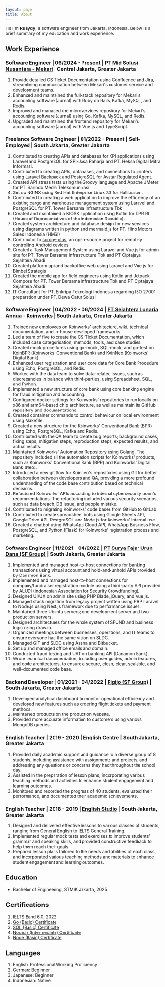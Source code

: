 ```yaml
---
layout: page
title: About
---
```


Hi! I'm **Rusydy**, a software engineer from Jakarta, Indonesia. Below is a brief summary of my education and work experience.

## Work Experience

### **Software Engineer** | 06/2024 - Present | **[PT Mid Solusi Nusantara - Mekari](https://mekari.com/)** | Central Jakarta, Greater Jakarta

  1. Provide detailed CS Ticket Documentation using Confluence and Jira, streamlining communication between Mekari's customer service and development teams.
  2. Enhanced and maintained the full-stack repository for Mekari's accounting software (Jurnal) with Ruby on Rails, Kafka, MySQL, and Redis.
  3. Improved and managed the microservices repository for Mekari's accounting software (Jurnal) using Go, Kafka, MySQL, and Redis.
  4. Upgraded and maintained the frontend repository for Mekari's accounting software (Jurnal) with Vue.js and TypeScript.

### **Freelance Software Engineer** | 01/2022 - Present | **Self-Employed** | South Jakarta, Greater Jakarta

  1. Contributed to creating APIs and databases for KPI applications using Laravel and PostgreSQL for SPI-Jasa Raharja and PT. Heksa Digital Mitra Informasi.
  2. Contributed to creating APIs, databases, and connections to printers using Laravel Backpack and PostgreSQL for Avatar Regulated Agent.
  3. Created API stress tests using the Groovy language and Apache JMeter for PT. Sarindo Media Telekomunikasi.
  4. Set up NGINX using Red Hat Enterprise Linux 7.9 for Halliburton.
  5. Contributed to creating a web application to improve the efficiency of an existing cargo and warehouse management system using Laravel and PostgreSQL for PT. Tower Bersama Infrastructure Tbk
  6. Created and maintained a KIOSK application using Kotlin for DPR RI (House of Representatives of the Indonesian Republic).
  7. Created system architecture and database design for new services using diagrams written in python and mermaid.js for PT. Hino Motors Sales Indonesia (HMSI)
  8. Contributor to [scrcpy-plus](https://github.com/Frontesque/scrcpy-plus), an open-source project for remotely controlling Android devices
  9. Created a Task Management System using Laravel and Vue.js for admin site for PT. Tower Bersama Infrastructure Tbk and PT Ciptajaya Sejahtera Abadi
  10. Created platform api and backoffice web using Laravel and Vue.js for Bimbel Strategis
  11. Created the mobile app for field engineers using Kotlin and Jetpack Compose for PT. Tower Bersama Infrastructure Tbk and PT Ciptajaya Sejahtera Abadi
  12. IT Consultant for PT. Enkripa Teknologi Indonesia regarding ISO 27001 preparation under PT. Dewa Catur Solusi

### **Software Engineer** | 04/2022 - 06/2024 | **[PT Sejahtera Lunaria Annua - Koinworks](https://koinworks.com/)** | South Jakarta, Greater Jakarta

  1. Trained new employees on Koinworks' architecture, wiki, technical documentation, and in-house developed frameworks.
  2. Led a team of five to create the CS-Ticket Documentation, which included case categorisation, methods, tools, and case studies.
  3. Created mock procedures using go-mock, SQL-mock, and go-test on KoinBPR (Koinworks' Conventional Bank) and KoinNeo (Koinworks' Digital Bank).
  4. Enhanced user registration and user core data for Core Bank Procedure using Echo, PostgreSQL, and Redis.
  5. Worked with the data team to solve data-related issues, such as discrepancies in balance with third-parties, using Spreadsheet, SQL, and Python.
  6. Implemented a new structure of core bank using core banking engine for fraud mitigation and accounting.
  7. Configured docker settings for Koinworks' repositories to run locally on x86 and arm64-based chip architecture, as well as maintain its GitHub repository and documentations.
  8. Created container commands to control behaviour on local environment using Makefile.
  9. Created a new structure for the Koinworks' Conventional Bank (BPR) using Echo, PostgreSQL, Kafka and Redis.
  10. Contributed with the QA team to create bug reports; background cases, fixing steps, mitigation steps, reproduction steps, expected results, and actual results.
  11. Maintained Koinworks' Automation Repository using Golang. The repository included all the automation scripts for Koinworks' products, such as Koinworks' Conventional Bank (BPR) and Koinworks' Digital Bank (Neo).
  12. Introduced a new git flow for Koinneo's repositories using Git for better collaboration between developers and QA, providing a more profound understanding of the code base contribution based on technical decisions.
  13. Refactored Koinworks' APIs according to internal cybersecurity team's recommendations. The refactoring included various security scenarios, such as data breach, DB issue, and people mistake.
  14. Contributed to migrating Koinworks' code bases from GitHub to GitLab.
  15. Contributed to create spreadsheet bots using Google Sheets API, Google Drive API, PostgreSQL and Node.js for Koinworks' internal use.
  16. Created a chatbot using WhatsApp Cloud API, WhatsApp Business Flow, PostgreSQL, and Python (Flask) for Koinworks' registration process and marketing.

### **Software Engineer** | 11/2021 - 04/2022 | **[PT Surya Fajar Urun Dana (SF Group)](https://sfund.id/)** | South Jakarta, Greater Jakarta

  1. Implemented and managed host-to-host connections for banking transactions using virtual account and hold-and-unhold APIs provided by Danamon Bank.
  2. Implemented and managed host-to-host connections for company/fundraiser registration module using a third-party API provided by ALUDI (Indonesian Association for Security Crowdfunding).
  3. Designed UI/UX on admin site using PHP Blade, jQuery, and Vue.js.
  4. Managed stack migration from legacy project written using PHP Laravel to Node.js using Nest.js framework due to performance issues.
  5. Maintained three Ubuntu servers; one development server and two production servers.
  6. Designed architectures for the whole system of SFUND and business logic using draw.io.
  7. Organized meetings between businesses, operations, and IT teams to ensure everyone had the same vision on SLDC.
  8. Managed GIT and SLDC using Asana and Bitbucket.
  9. Set up and managed office emails and domain.
  10. Conducted fraud testing and UAT on banking API (Danamon Bank).
  11. Wrote technical documentation, including user guides, admin features, and code architectures, to ensure a secure, clean, clear, scalable, and well-documented code base.

### **Backend Developer** | 01/2021 - 04/2022 | **[Pigijo (SF Group)](https://pigijo.com/)** | South Jakarta, Greater Jakarta

  1. Developed analytical dashboard to monitor operational efficiency and developed new features such as ordering flight tickets and payment methods.
  2. Maintained products on the production website.
  3. Provided more accurate information to customers using various MongoDB queries.

### **English Teacher** | 2019 - 2020 | **English Centre** | South Jakarta, Greater Jakarta

  1. Provided daily academic support and guidance to a diverse group of 8 students, including assistance with assignments and projects, and addressing any questions or concerns they had throughout the school day.
  2. Assisted in the preparation of lesson plans, incorporating various teaching methods and activities to enhance student engagement and learning outcomes.
  3. Monitored and recorded the progress of 40 students, evaluated their performance, and documented their academic achievements.

### **English Teacher** | 2018 - 2019 | **[English Studio](https://englishstudio.id/)** | South Jakarta, Greater Jakarta

  1. Designed and delivered effective lessons to various classes of students, ranging from General English to IELTS General Training.
  2. Implemented regular mock tests and exercises to improve students' grammar and speaking skills, and provided constructive feedback to help them reach their goals.
  3. Prepared lesson plans tailored to the needs and abilities of each class, and incorporated various teaching methods and materials to enhance student engagement and learning outcomes.

## Education

- Bachelor of Engineering, STMIK Jakarta, 2025

## Certifications

1. IELTS Band 6.0, 2022
2. [Go (Basic) Certificate](https://www.hackerrank.com/certificates/26764942e980)
3. [SQL (Basic) Certificate](https://www.hackerrank.com/certificates/016b39b327dc)
4. [Node.js (Intermediate) Certificate](https://www.hackerrank.com/certificates/07bf888ca311)
5. [Node (Basic) Certificate](https://www.hackerrank.com/certificates/fbe0b27b6e4c)

## Languages

1. English: Professional Working Proficiency
2. German: Beginner
3. Japanese: Beginner
4. Indonesian: Native
